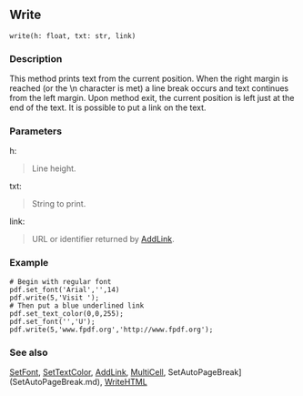 ## Write ##
```
write(h: float, txt: str, link)
```

### Description ###

This method prints text from the current position. When the right margin is reached (or the \n character is met) a line break occurs and text continues from the left margin. Upon method exit, the current position is left just at the end of the text.
It is possible to put a link on the text.

### Parameters ###

h:
> Line height.

txt:
> String to print.

link:
> URL or identifier returned by [AddLink](AddLink.md).

### Example ###
```
# Begin with regular font
pdf.set_font('Arial','',14)
pdf.write(5,'Visit ');
# Then put a blue underlined link
pdf.set_text_color(0,0,255);
pdf.set_font('','U');
pdf.write(5,'www.fpdf.org','http://www.fpdf.org');
```

### See also ###

[SetFont](SetFont.md), [SetTextColor](SetTextColor.md), [AddLink](AddLink.md), [MultiCell](MultiCell.md), SetAutoPageBreak](SetAutoPageBreak.md), [WriteHTML](WriteHTML.md)
